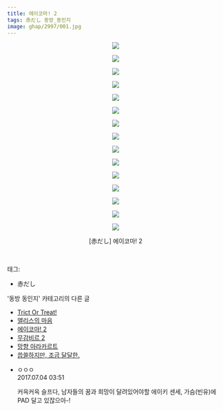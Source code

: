 ```yaml
---
title: 에이코마! 2
tags: 赤だし 동방_동인지
image: ghap/2997/001.jpg
---
```

<div class="article">
<p style="text-align: center; clear: none; float: none;"><img src="{{ site.nasurl }}/ghap/2997/001.jpg"/></p>
<p style="text-align: center; clear: none; float: none;"><img src="{{ site.nasurl }}/ghap/2997/002.jpg"/></p>
<p style="text-align: center; clear: none; float: none;"><img src="{{ site.nasurl }}/ghap/2997/003.jpg"/></p>
<p style="text-align: center; clear: none; float: none;"><img src="{{ site.nasurl }}/ghap/2997/004.jpg"/></p>
<p style="text-align: center; clear: none; float: none;"><img src="{{ site.nasurl }}/ghap/2997/005.jpg"/></p>
<p style="text-align: center; clear: none; float: none;"><img src="{{ site.nasurl }}/ghap/2997/006.jpg"/></p>
<p style="text-align: center; clear: none; float: none;"><img src="{{ site.nasurl }}/ghap/2997/007.jpg"/></p>
<p style="text-align: center; clear: none; float: none;"><img src="{{ site.nasurl }}/ghap/2997/008.jpg"/></p>
<p style="text-align: center; clear: none; float: none;"><img src="{{ site.nasurl }}/ghap/2997/009.jpg"/></p>
<p style="text-align: center; clear: none; float: none;"><img src="{{ site.nasurl }}/ghap/2997/010.jpg"/></p>
<p style="text-align: center; clear: none; float: none;"><img src="{{ site.nasurl }}/ghap/2997/011.jpg"/></p>
<p style="text-align: center; clear: none; float: none;"><img src="{{ site.nasurl }}/ghap/2997/012.jpg"/></p>
<p style="text-align: center; clear: none; float: none;"><img src="{{ site.nasurl }}/ghap/2997/013.jpg"/></p>
<p style="text-align: center; clear: none; float: none;"><img src="{{ site.nasurl }}/ghap/2997/014.jpg"/></p>
<p style="text-align: center; clear: none; float: none;"><img src="{{ site.nasurl }}/ghap/2997/015.jpg"/></p>
<p style="text-align: center; clear: none; float: none;">[赤だし] 에이코마! 2</p>
<p><br/></p>
</div><div class="tagTrail">
<p>태그: </p>
<ul>
<li>赤だし</li>
</ul>
</div><div class="another">
<p>'동방 동인지' 카테고리의 다른 글</p>
<ul>
<li><a href="/2016-12-25-ghap_2999">Trict Or Treat!</a></li>
<li><a href="/2016-12-25-ghap_2998">앨리스의 마음</a></li>
<li><a href="/2016-12-25-ghap_2997">에이코마! 2</a></li>
<li><a href="/2016-12-25-ghap_2996">무감비르 2</a></li>
<li><a href="/2016-12-25-ghap_2995">망향 아라카르트</a></li>
<li><a href="/2016-12-24-ghap_2993">씁쓸하지만, 조금 달달한.</a></li>
</ul>
</div><div class="cb_module cb_fluid">
<div class="cb_wrt cb_profile">
<div class="comment">
<ul>
<li class="cb_thumb_off" id="comment15028650">
<div class="cb_comment_area">
<div class="cb_info_area">
<div class="cb_section">
<span class="cb_nick_name">ㅇㅇㅇ</span>
</div>
<div class="cb_section">
<span class="cb_date">2017.07.04 03:51 </span>
</div>
</div>
<div class="cb_dsc_comment">
<p class="cb_dsc">
											커윽커윽 슬프다, 남자들의 꿈과 희망이 달려있어야할 에이키 센세, 가슴(빈유)에 PAD 달고 있잖으아-!
										</p>
</div>
</div></li>
</ul>
</div>
</div><!-- commentList close -->
</div>